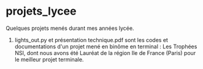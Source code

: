 # projets_lycee
Quelques projets menés durant mes années lycée.


1) lights_out.py et présentation technique.pdf sont les codes et documentations d'un projet mené en binôme en terminal : Les Trophées NSI, dont nous avons été Lauréat de la région Ile de France (Paris) pour le meilleur projet terminale.
